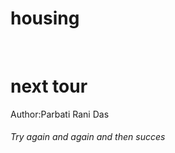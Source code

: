 # housing
<br>
<h1>next tour</h1>
Author:Parbati Rani Das
<h6> Try again and again and then succes </h6>
